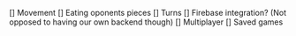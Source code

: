[] Movement
[] Eating oponents pieces
[] Turns
[] Firebase integration? (Not opposed to having our own backend though)
[] Multiplayer
[] Saved games
